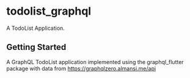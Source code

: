 # todolist_graphql

A TodoList Application.

## Getting Started

A GraphQL TodoList application implemented using the graphql_flutter package with data from https://graphqlzero.almansi.me/api
